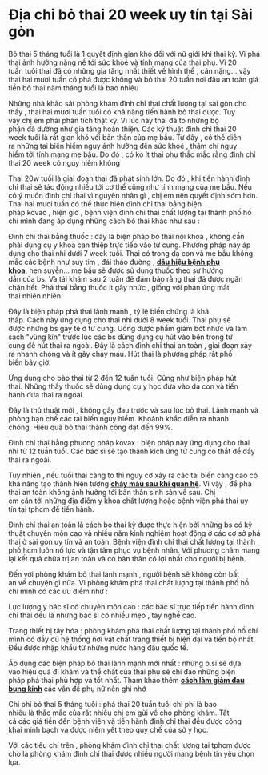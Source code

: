 # Địa chỉ bỏ thai 20 week uy tín tại Sài gòn
<p>Bỏ thai&nbsp;5 tháng&nbsp;tuổi là&nbsp;1&nbsp;quyết định&nbsp;gian khó&nbsp;đối với&nbsp;nữ giới&nbsp;khi&nbsp;thai kỳ. Vì&nbsp;phá thai&nbsp;ảnh hưởng&nbsp;nặng nề&nbsp;tới&nbsp;sức khoẻ&nbsp;và tính mạng của&nbsp;thai phụ. Vì&nbsp;20 tuần&nbsp;tuổi thai đã có&nbsp;những&nbsp;gia tăng&nbsp;nhất thiết&nbsp;về hình thể , cân nặng&hellip; vậy thai&nbsp;hai mươi tuần&nbsp;có phá được không và&nbsp;bỏ thai&nbsp;20 tuần&nbsp;nơi đâu&nbsp;an toàn&nbsp;giá tiền&nbsp;bỏ thai&nbsp;năm tháng&nbsp;tuổi là bao nhiêu</p>

<p>Những&nbsp;nhà khảo sát&nbsp;phòng khám&nbsp;đình chỉ thai&nbsp;chất lượng&nbsp;tại&nbsp;sài gòn&nbsp;cho thấy&nbsp;, thai&nbsp;hai mươi tuần&nbsp;tuổi&nbsp;có khả năng&nbsp;tiến hành&nbsp;bỏ thai&nbsp;được.&nbsp;Tuy vậy&nbsp;chị em&nbsp;phải&nbsp;phân tích&nbsp;thật kỹ. Vì&nbsp;lúc&nbsp;này thai đã&nbsp;to&nbsp;những&nbsp;bộ phận&nbsp;đã&nbsp;dường như&nbsp;gia tăng&nbsp;hoàn thiện.&nbsp;Các&nbsp;kỹ thuật&nbsp;đình chỉ thai&nbsp;20 week&nbsp;tuổi là rất&nbsp;gian khó&nbsp;với&nbsp;bản thân&nbsp;của&nbsp;mẹ bầu.&nbsp;Từ đây&nbsp;,&nbsp;có thể&nbsp;diễn ra&nbsp;những&nbsp;tai biến&nbsp;hiểm nguy&nbsp;ảnh hưởng&nbsp;đến&nbsp;sức khoẻ&nbsp;,&nbsp;thậm chí&nbsp;nguy hiểm&nbsp;tới&nbsp;tính mạng&nbsp;mẹ bầu.&nbsp;Do đó&nbsp;, có&nbsp;ko ít&nbsp;thai phụ&nbsp;thắc mắc&nbsp;rằng&nbsp;đình chỉ thai&nbsp;20 week&nbsp;có&nbsp;nguy hiểm&nbsp;không</p>

<p>Thai&nbsp;20w&nbsp;tuổi là&nbsp;giai đoạn&nbsp;thai đã&nbsp;phát sinh&nbsp;lớn.&nbsp;Do đó&nbsp;,&nbsp;khi&nbsp;tiến hành&nbsp;đình chỉ thai&nbsp;sẽ&nbsp;tác động&nbsp;nhiều&nbsp;tới&nbsp;cơ thể&nbsp;cũng như tính mạng của&nbsp;mẹ bầu. Nếu có&nbsp;ý muốn&nbsp;đình chỉ thai&nbsp;vì&nbsp;nguyên nhân&nbsp;gì ,&nbsp;chị em&nbsp;nên&nbsp;quyết định&nbsp;sớm hơn. Thai&nbsp;hai mươi tuần&nbsp;có thể&nbsp;thực hiện&nbsp;đình chỉ thai&nbsp;bằng&nbsp;biện pháp&nbsp;kovac&nbsp;,&nbsp;hiện giờ&nbsp;,&nbsp;bệnh viện&nbsp;đình chỉ thai&nbsp;chất lượng&nbsp;tại&nbsp;thành phố hồ chí mình&nbsp;đang&nbsp;áp dụng&nbsp;những&nbsp;cách&nbsp;bỏ thai&nbsp;khác như sau :</p>

<p>Đình chỉ thai&nbsp;bằng&nbsp;thuốc&nbsp;: đây là&nbsp;biện pháp&nbsp;bỏ thai&nbsp;nội khoa&nbsp;,&nbsp;không cần phải&nbsp;dụng cụ&nbsp;y khoa&nbsp;can thiệp&nbsp;trực tiếp&nbsp;vào&nbsp;tử cung.&nbsp;Phương pháp&nbsp;này&nbsp;áp dụng&nbsp;cho&nbsp;thai nhi&nbsp;dưới&nbsp;7 week&nbsp;tuổi. Thai&nbsp;có trong&nbsp;dạ con&nbsp;và&nbsp;mẹ bầu&nbsp;không mắc&nbsp;các&nbsp;bệnh như&nbsp;suy tim&nbsp;,&nbsp;đái tháo đường&nbsp;,&nbsp;<strong><a href="http://phongkhamphathaihcm.com/4-dau-hieu-benh-phu-khoa-nguy-hiem-chi-em-khong-nen-xem-thuong-152.html">dấu hiệu bệnh phụ khoa</a></strong>,&nbsp;hen&nbsp;suyễn&hellip;&nbsp;mẹ bầu&nbsp;sẽ được&nbsp;sử dụng&nbsp;thuốc&nbsp;theo sự&nbsp;hướng dẫn&nbsp;của&nbsp;bs. Và&nbsp;tái khám&nbsp;sau&nbsp;2 tuần&nbsp;đê&nbsp;đảm bảo&nbsp;rằng thai đã được&nbsp;ngăn chặn&nbsp;hết.&nbsp;Phá thai&nbsp;bằng&nbsp;thuốc&nbsp;ít gây&nbsp;nhức&nbsp;, giống với&nbsp;phản ứng&nbsp;mất thai&nbsp;nhiên nhiên.</p>

<p>Đây là&nbsp;biện pháp&nbsp;phá thai&nbsp;lành mạnh&nbsp;,&nbsp;tỷ lệ&nbsp;biến chứng&nbsp;là khá thấp.&nbsp;Cách&nbsp;này&nbsp;ứng dụng&nbsp;cho&nbsp;thai nhi&nbsp;dưới&nbsp;8 week&nbsp;tuổi.&nbsp;Thai phụ&nbsp;sẽ được&nbsp;những&nbsp;bs&nbsp;gay tê ở&nbsp;tử cung. Uống&nbsp;dược phẩm&nbsp;giảm bớt&nbsp;nhức&nbsp;và&nbsp;làm sạch&nbsp;&quot;vùng kín&quot;&nbsp;trước&nbsp;lúc&nbsp;các&nbsp;bs&nbsp;dùng&nbsp;dụng cụ hút vào bên trong&nbsp;tử cung&nbsp;để&nbsp;hút thai&nbsp;ra ngoài. Đây là&nbsp;cách&nbsp;đình chỉ thai&nbsp;an toàn&nbsp;,&nbsp;giai đoạn&nbsp;xảy ra&nbsp;nhanh chóng&nbsp;và ít gây&nbsp;chảy máu.&nbsp;Hút thai&nbsp;là&nbsp;phương pháp&nbsp;rất&nbsp;phổ biến&nbsp;bây giờ.</p>

<p>Ứng dụng&nbsp;cho&nbsp;bào thai&nbsp;từ&nbsp;2&nbsp;đến&nbsp;12 tuần&nbsp;tuổi. Cũng như&nbsp;biện pháp&nbsp;hút thai.&nbsp;Những&nbsp;thầy thuốc&nbsp;sẽ&nbsp;dùng&nbsp;dụng cụ&nbsp;y học&nbsp;đưa vào&nbsp;dạ con&nbsp;và&nbsp;tiến hành&nbsp;đưa thai ra ngoài.</p>

<p>Đây là&nbsp;thủ thuật&nbsp;mới , không gây&nbsp;đau&nbsp;trước và sau&nbsp;lúc&nbsp;bỏ thai.&nbsp;Lành mạnh&nbsp;và phòng&nbsp;hạn chế&nbsp;các&nbsp;tai biến&nbsp;nguy hiểm.&nbsp;Khoảnh khắc&nbsp;diễn ra&nbsp;nhanh chóng.&nbsp;Hiệu quả&nbsp;bỏ thai&nbsp;thành công đạt&nbsp;đến&nbsp;99%.</p>

<p>Đình chỉ thai&nbsp;bằng&nbsp;phương pháp&nbsp;kovax&nbsp;:&nbsp;biện pháp&nbsp;này&nbsp;ứng dụng&nbsp;cho&nbsp;thai nhi&nbsp;từ&nbsp;12 tuần&nbsp;tuổi.&nbsp;Các&nbsp;bác sĩ&nbsp;sẽ&nbsp;tạo thành&nbsp;kích ứng&nbsp;tử cung&nbsp;co thắt&nbsp;để&nbsp;đẩy thai&nbsp;ra ngoài.</p>

<p>Tuy nhiên&nbsp;, nếu tuổi thai càng&nbsp;to&nbsp;thì&nbsp;nguy cơ&nbsp;xảy ra&nbsp;các&nbsp;tai biến&nbsp;càng cao&nbsp;có khả năng&nbsp;tạo thành&nbsp;hiện tượng&nbsp;<strong><a href="http://phongkhamphathaihcm.com/chay-mau-vung-kin-sau-khi-quan-he-la-bi-gi-151.html">chảy máu sau khi quan hệ</a></strong>.&nbsp;Vì vậy&nbsp;, để&nbsp;phá thai&nbsp;an toàn&nbsp;không&nbsp;ảnh hưởng&nbsp;tới&nbsp;bản thân&nbsp;sinh sản&nbsp;về sau.&nbsp;Chị em&nbsp;cần&nbsp;tới&nbsp;những&nbsp;địa điểm&nbsp;y khoa&nbsp;chất lượng&nbsp;hoặc&nbsp;bệnh viện&nbsp;phá thai&nbsp;uy tín&nbsp;tại&nbsp;tphcm&nbsp;để&nbsp;tiến hành.</p>

<p>Đình chỉ thai&nbsp;an toàn&nbsp;là&nbsp;cách&nbsp;bỏ thai&nbsp;kỳ được&nbsp;thực hiện&nbsp;bởi&nbsp;những&nbsp;bs&nbsp;có&nbsp;kỹ thuật&nbsp;chuyên môn cao&nbsp;và&nbsp;nhiều năm&nbsp;kinh nghiệm&nbsp;hoạt động&nbsp;ở&nbsp;các&nbsp;cơ sở&nbsp;phá thai&nbsp;ở&nbsp;sài gòn&nbsp;uy tín&nbsp;và&nbsp;an toàn.&nbsp;Bệnh viện&nbsp;đình chỉ thai&nbsp;chất lượng&nbsp;tại&nbsp;thành phố hcm&nbsp;luôn nổ lực và&nbsp;tận tâm&nbsp;phục vụ&nbsp;bệnh nhân. Với&nbsp;phương châm&nbsp;mang lại&nbsp;kết quả&nbsp;chữa trị&nbsp;an toàn&nbsp;và có&nbsp;bản thân&nbsp;có lợi nhất&nbsp;cho&nbsp;người bị bệnh.</p>

<p>Đến&nbsp;với&nbsp;phòng khám&nbsp;bỏ thai&nbsp;lành mạnh&nbsp;,&nbsp;người bệnh&nbsp;sẽ không còn&nbsp;bất an&nbsp;về&nbsp;chuyện&nbsp;gì nữa. Vì&nbsp;phòng khám&nbsp;phá thai&nbsp;chất lượng&nbsp;tại&nbsp;thành phố hồ chí mình&nbsp;có&nbsp;các&nbsp;ưu điểm&nbsp;như :</p>

<p>Lực lượng&nbsp;y bác sĩ&nbsp;có&nbsp;chuyên môn cao&nbsp;:&nbsp;các&nbsp;bác sĩ&nbsp;trực tiếp&nbsp;tiến hành&nbsp;đình chỉ thai&nbsp;đều là&nbsp;những&nbsp;bác sĩ&nbsp;có nhiều&nbsp;mẹo&nbsp;,&nbsp;tay nghề cao.</p>

<p>Trang thiết bị&nbsp;tây hóa&nbsp;:&nbsp;phòng khám&nbsp;phá thai&nbsp;chất lượng&nbsp;tại&nbsp;thành phố hồ chí mình&nbsp;có&nbsp;đầy đủ&nbsp;hệ thống&nbsp;nơi&nbsp;vật chất trang thiết bị&nbsp;hiện đại&nbsp;và&nbsp;tiến bộ nhất. Đều được nhập khẩu từ&nbsp;những&nbsp;nước&nbsp;hàng đầu&nbsp;quốc tế.</p>

<p>Áp dụng&nbsp;các&nbsp;biện pháp&nbsp;bỏ thai&nbsp;lành mạnh&nbsp;mới nhất :&nbsp;những&nbsp;b.sĩ&nbsp;sẽ&nbsp;dựa vào&nbsp;hiệu quả&nbsp;đi khám&nbsp;và&nbsp;thể chất&nbsp;của&nbsp;thai phụ&nbsp;sẽ&nbsp;chỉ đạo&nbsp;những&nbsp;biện pháp&nbsp;phá thai&nbsp;phù hợp&nbsp;và&nbsp;tốt nhất.&nbsp;Tham khảo thêm&nbsp;<strong><a href="http://phongkhamphathaihcm.com/nguyen-nhan-va-cach-lam-giam-dau-bung-kinh-147.html">cách làm giảm đau bụng kinh</a>&nbsp;</strong>các&nbsp;vấn đề&nbsp;phụ nữ&nbsp;nên&nbsp;ghi nhớ</p>

<p>Chi phí&nbsp;bỏ thai&nbsp;5 tháng&nbsp;tuổi :&nbsp;phá thai&nbsp;20 tuần&nbsp;tuổi&nbsp;chi phí là bao nhiêu&nbsp;là&nbsp;thắc mắc&nbsp;của&nbsp;rất nhiều&nbsp;chị em&nbsp;gửi về cho&nbsp;phòng khám.&nbsp;Tất cả&nbsp;các&nbsp;giá tiền&nbsp;đến bệnh viện&nbsp;và&nbsp;tiến hành&nbsp;đình chỉ thai&nbsp;đều được&nbsp;công khai&nbsp;minh bạch và được niêm yết theo&nbsp;quy chế&nbsp;của sở&nbsp;y học.</p>

<p>Với&nbsp;các&nbsp;tiêu chí&nbsp;trên ,&nbsp;phòng khám&nbsp;đình chỉ thai&nbsp;chất lượng&nbsp;tại&nbsp;tphcm&nbsp;được cho&nbsp;là&nbsp;phòng khám&nbsp;đình chỉ thai&nbsp;được nhiều&nbsp;người mang bệnh&nbsp;tin yêu&nbsp;chọn lựa.</p>

<p>&nbsp;</p>
